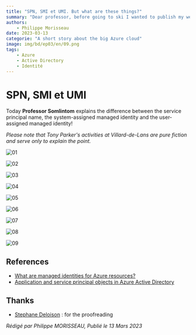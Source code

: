 ```yaml
---
title: "SPN, SMI et UMI. But what are these things?"
summary: "Dear professor, before going to ski I wanted to publish my web application. But I was told that it was not compliant. I was told that I had to use an SPN, an SMI or a UMI. But what are these things?"
authors:
    - Philippe Morisseau
date: 2023-03-13
categorie: "A short story about the big Azure cloud"
image: img/bd/ep03/en/09.png
tags:
    - Azure
    - Active Directory
    - Identité
---
```


# SPN, SMI et UMI

Today **Professor Somlintom** explains the difference between the service principal name, the system-assigned managed identity and the user-assigned managed identity!

*Please note that Tony Parker's activities at Villard-de-Lans are pure fiction and serve only to explain the point.*

![01](../../../img/bd/ep03/en/01.png)

![02](../../../img/bd/ep03/en/02.png)

![03](../../../img/bd/ep03/en/03.png)

![04](../../../img/bd/ep03/en/04.png)

![05](../../../img/bd/ep03/en/05.png)

![06](../../../img/bd/ep03/en/06.png)

![07](../../../img/bd/ep03/en/07.png)

![08](../../../img/bd/ep03/en/08.png)

![09](../../../img/bd/ep03/en/09.png)


## References

- [What are managed identities for Azure resources?](https://learn.microsoft.com/en-us/azure/active-directory/managed-identities-azure-resources/overview?WT.mc_id=AZ-MVP-5004832)
- [Application and service principal objects in Azure Active Directory](https://learn.microsoft.com/en-us/azure/active-directory/develop/app-objects-and-service-principals?WT.mc_id=AZ-MVP-5004832)

## Thanks

- [Stephane Deloison](https://www.linkedin.com/in/stephane-deloison-6230bb11/) : for the proofreading

_Rédigé par Philippe MORISSEAU, Publié le 13 Mars 2023_